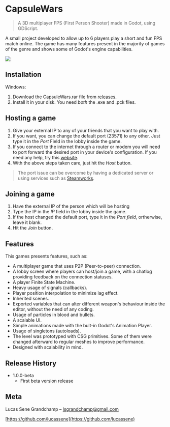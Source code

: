 # CapsuleWars
> A 3D multiplayer FPS (First Person Shooter) made in Godot, using GDScript.

A small project developed to allow up to 6 players play a short and fun FPS match online. The game has many features present in the majority of games of the genre and shows some of Godot's engine capabilities.

![](https://i.ibb.co/2kkhrkp/Capsule-Wars-Screen.jpg)

## Installation

Windows:

1. Download the CapsuleWars.rar file from [releases](https://github.com/lucassene/CapsuleWars/releases).
2. Install it in your disk. You need *both* the .exe and .pck files.

## Hosting a game

1. Give your external IP to any of your friends that you want to play with.
2. If you want, you can change the default port (23571) to any other. Just type it in the *Port* Field in the lobby inside the game.
3. If you connect to the internet through a router or modem you will need to port forward the desired port in your device's configuration. If you need any help, try this [website](https://www.noip.com/support/knowledgebase/general-port-forwarding-guide/).
4. With the above steps taken care, just hit the *Host* button.
> The port issue can be overcome by having a dedicated server or using services such as [Steamworks](https://partner.steamgames.com/).

## Joining a game

1. Have the external IP of the person which will be hosting
2. Type the IP in the *IP* field in the lobby inside the game.
3. If the host changed the default port, type it in the *Port field*, ortherwise, leave it blank.
3. Hit the *Join* button.

## Features

This games presents features, such as:
- A multiplayer game that uses P2P (Peer-to-peer) connection.
- A lobby screen where players can host/join a game, with a chatlog providing feedback on the connection statuses.
- A player Finite State Machine.
- Heavy usage of signals (callbacks).
- Player position interpolation to minimize lag effect.
- Inherited scenes.
- Exported variables that can alter different weapon's behaviour inside the editor, without the need of any coding.
- Usage of particles in blood and bullets.
- A scalable UI.
- Simple animations made with the bult-in Godot's Animation Player.
- Usage of singletons (autoloads).
- The level was prototyped with CSG primitives. Some of them were changed afterward to regular meshes to improve performance.
- Designed with scalability in mind.


## Release History

* 1.0.0-beta
    * First beta version release

## Meta

Lucas Sene Grandchamp – lsgrandchamp@gmail.com

[https://github.com/lucassene](https://github.com/lucassene)
